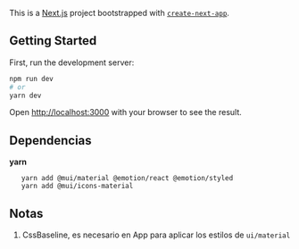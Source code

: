 This is a [Next.js](https://nextjs.org/) project bootstrapped with [`create-next-app`](https://github.com/vercel/next.js/tree/canary/packages/create-next-app).

## Getting Started

First, run the development server:

```bash
npm run dev
# or
yarn dev
```

Open [http://localhost:3000](http://localhost:3000) with your browser to see the result.

## Dependencias

   __yarn__
   ```
      yarn add @mui/material @emotion/react @emotion/styled
      yarn add @mui/icons-material
   ```

## Notas

   1. CssBaseline, es necesario en App para aplicar los estilos de `ui/material`